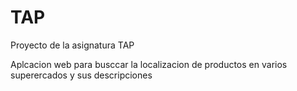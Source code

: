 # TAP
Proyecto de la asignatura TAP

Aplcacion web para busccar la localizacion de productos en varios superercados y sus descripciones

